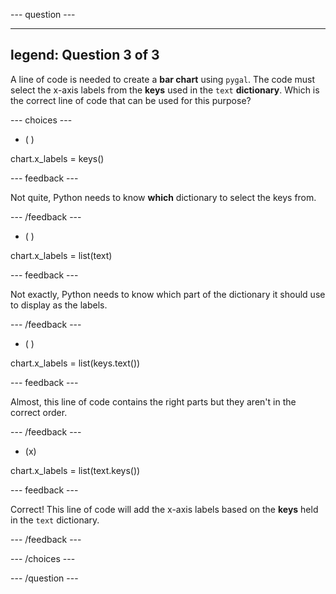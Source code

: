 
--- question ---

---
legend: Question 3 of 3
---

A line of code is needed to create a **bar chart** using `pygal`. The code must select the x-axis labels from the **keys** used in the `text` **dictionary**. Which is the correct line of code that can be used for this purpose?

--- choices ---

- ( ) 

chart.x_labels = keys()

  --- feedback ---

Not quite, Python needs to know **which** dictionary to select the keys from. 

  --- /feedback ---

- ( ) 

chart.x_labels = list(text)

  --- feedback ---

  Not exactly, Python needs to know which part of the dictionary it should use to display as the labels. 

  --- /feedback ---

- ( ) 

chart.x_labels = list(keys.text())

  --- feedback ---

  Almost, this line of code contains the right parts but they aren't in the correct order. 

  --- /feedback ---

- (x) 

chart.x_labels = list(text.keys())

  --- feedback ---

Correct! This line of code will add the x-axis labels based on the **keys** held in the `text` dictionary. 

  --- /feedback ---

--- /choices ---

--- /question ---
